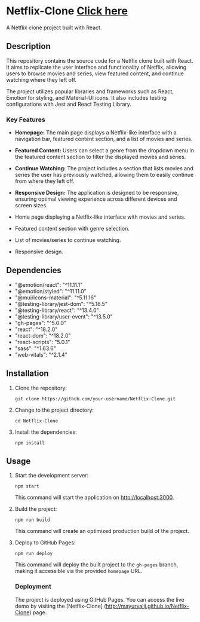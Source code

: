 


# Netflix-Clone [Click here](http://mayuryalij.github.io/Netflix-Clone)

A Netflix clone project built with React.
## Description

This repository contains the source code for a Netflix clone built with React. It aims to replicate the user interface and functionality of Netflix, allowing users to browse movies and series, view featured content, and continue watching where they left off.

The project utilizes popular libraries and frameworks such as React, Emotion for styling, and Material-UI icons. It also includes testing configurations with Jest and React Testing Library.

### Key Features

- **Homepage:** The main page displays a Netflix-like interface with a navigation bar, featured content section, and a list of movies and series.
- **Featured Content:** Users can select a genre from the dropdown menu in the featured content section to filter the displayed movies and series.
- **Continue Watching:** The project includes a section that lists movies and series the user has previously watched, allowing them to easily continue from where they left off.
- **Responsive Design:** The application is designed to be responsive, ensuring optimal viewing experience across different devices and screen sizes.

- Home page displaying a Netflix-like interface with movies and series.
- Featured content section with genre selection.
- List of movies/series to continue watching.
- Responsive design.

## Dependencies

- "@emotion/react": "^11.11.1"
- "@emotion/styled": "^11.11.0"
- "@mui/icons-material": "^5.11.16"
- "@testing-library/jest-dom": "^5.16.5"
- "@testing-library/react": "^13.4.0"
- "@testing-library/user-event": "^13.5.0"
- "gh-pages": "^5.0.0"
- "react": "^18.2.0"
- "react-dom": "^18.2.0"
- "react-scripts": "5.0.1"
- "sass": "^1.63.6"
- "web-vitals": "^2.1.4"

## Installation

1. Clone the repository:

   ```shell
   git clone https://github.com/your-username/Netflix-Clone.git
   ```

2. Change to the project directory:

   ```shell
   cd Netflix-Clone
   ```

3. Install the dependencies:

   ```shell
   npm install
   ```

## Usage

1. Start the development server:

   ```shell
   npm start
   ```

   This command will start the application on [http://localhost:3000](http://localhost:3000).

2. Build the project:

   ```shell
   npm run build
   ```

   This command will create an optimized production build of the project.

3. Deploy to GitHub Pages:

   ```shell
   npm run deploy
   ```

   This command will deploy the built project to the `gh-pages` branch, making it accessible via the provided `homepage` URL.


   ### Deployment

   The project is deployed using GitHub Pages. You can access the live demo by visiting the [Netflix-Clone] 
   (http://mayuryalij.github.io/Netflix-Clone) page.



